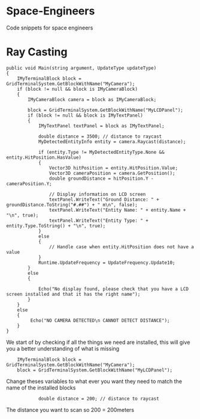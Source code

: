 # Space-Engineers
Code snippets for space engineers

# Ray Casting 

```
public void Main(string argument, UpdateType updateType)
{
    IMyTerminalBlock block = GridTerminalSystem.GetBlockWithName("MyCamera");
    if (block != null && block is IMyCameraBlock)
    {
        IMyCameraBlock camera = block as IMyCameraBlock;

        block = GridTerminalSystem.GetBlockWithName("MyLCDPanel");
        if (block != null && block is IMyTextPanel)
        {
            IMyTextPanel textPanel = block as IMyTextPanel;

            double distance = 3500; // distance to raycast
            MyDetectedEntityInfo entity = camera.Raycast(distance);

            if (entity.Type != MyDetectedEntityType.None && entity.HitPosition.HasValue)
            {
                Vector3D hitPosition = entity.HitPosition.Value;
                Vector3D cameraPosition = camera.GetPosition();
                double groundDistance = hitPosition.Y - cameraPosition.Y;

                // Display information on LCD screen
                textPanel.WriteText("Ground Distance: " + groundDistance.ToString("#.##") + " m\n", false);
                textPanel.WriteText("Entity Name: " + entity.Name + "\n", true);
                textPanel.WriteText("Entity Type: " + entity.Type.ToString() + "\n", true);
            }
            else
            {
                // Handle case when entity.HitPosition does not have a value
            }
            Runtime.UpdateFrequency = UpdateFrequency.Update10;
        }
        else
        {
            
            Echo("No display found, please check that you have a LCD screen installed and that it has the right name");
        }
    }
    else
    {
         Echo("NO CAMERA DETECTED\n CANNOT DETECT DISTANCE");
    }
}
```

We start of by checking if all the things we need are installed, this will give you a better understanding of what is missing

```
    IMyTerminalBlock block = GridTerminalSystem.GetBlockWithName("MyCamera");
    block = GridTerminalSystem.GetBlockWithName("MyLCDPanel");
```
Change theses variables to what ever you want they need to match the name of the installed blocks

```
            double distance = 200; // distance to raycast
```

The distance you want to scan so 200 = 200meters 


           
